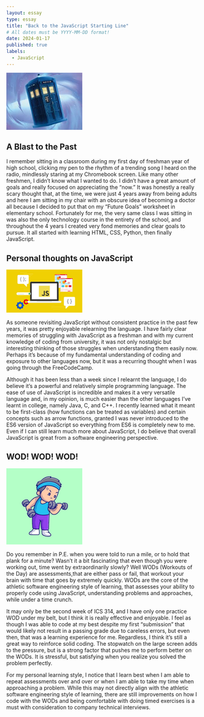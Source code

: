 ```yaml
---
layout: essay
type: essay
title: "Back to the JavaScript Starting Line"
# All dates must be YYYY-MM-DD format!
date: 2024-01-17
published: true
labels:
  - JavaScript
---
```


<img width="200px" class="rounded float-start pe-4" src="../img/javascriptimg3.jpeg">

## A Blast to the Past

I remember sitting in a classroom during my first day of freshman year of high school, clicking my pen to the rhythm of a trending song I heard on the radio, mindlessly staring at my Chromebook screen. Like many other freshmen, I didn’t know what I wanted to do. I didn’t have a great amount of goals and really focused on appreciating the “now.” It was honestly a really scary thought that, at the time, we were just 4 years away from being adults and here I am sitting in my chair with an obscure idea of becoming a doctor all because I decided to put that on my “Future Goals” worksheet in elementary school. Fortunately for me, the very same class I was sitting in was also the only technology course in the entirety of the school, and throughout the 4 years I created very fond memories and clear goals to pursue. It all started with learning HTML, CSS, Python, then finally JavaScript.

## Personal thoughts on JavaScript

<img width="200px" class="rounded float-start pe-4" src="../img/javascripticon.jpeg">

As someone revisiting JavaScript without consistent practice in the past few years, it was pretty enjoyable relearning the language. I have fairly clear memories of struggling with JavaScript as a freshman and with my current knowledge of coding from university, it was not only nostalgic but interesting thinking of those struggles when understanding them easily now. Perhaps it’s because of my fundamental understanding of coding and exposure to other languages now, but it was a recurring thought when I was going through the FreeCodeCamp. 

Although it has been less than a week since I relearnt the language, I do believe it’s a powerful and relatively simple programming language. The ease of use of JavaScript is incredible and makes it a very versatile language and, in my opinion, is much easier than the other languages I’ve learnt in college, namely Java, C, and C++. I recently learned what it meant to be first-class (how functions can be treated as variables) and certain concepts such as arrow functions, granted I was never introduced to the ES6 version of JavaScript so everything from ES6 is completely new to me. Even if I can still learn much more about JavaScript, I do believe that overall JavaScript is great from a software engineering perspective.

## WOD! WOD! WOD!

<img width="200px" class="rounded float-start pe-4" src="../img/javascriptimg2.png">

Do you remember in P.E. when you were told to run a mile, or to hold that plank for a minute? Wasn’t it a bit fascinating that even though you were working out, time went by extraordinarily slowly? Well WODs (Workouts of the Day) are assessments,that are either pass or fail, that workout your brain with time that goes by extremely quickly. WODs are the core of the athletic software engineering style of learning, that assesses your ability to properly code using JavaScript, understanding problems and approaches, while under a time crunch. 

It may only be the second week of ICS 314, and I have only one practice WOD under my belt, but I think it is really effective and enjoyable. I feel as though I was able to code at my best despite my first “submission” that would likely not result in a passing grade due to careless errors, but even then, that was a learning experience for me. Regardless, I think it’s still a great way to reinforce solid coding. The stopwatch on the large screen adds to the pressure, but is a strong factor that pushes me to perform better on the WODs. It is stressful, but satisfying when you realize you solved the problem perfectly. 

For my personal learning style, I notice that I learn best when I am able to repeat assessments over and over or when I am able to take my time when approaching a problem. While this may not directly align with the athletic software engineering style of learning, there are still improvements on how I code with the WODs and being comfortable with doing timed exercises is a must with consideration to company technical interviews.
